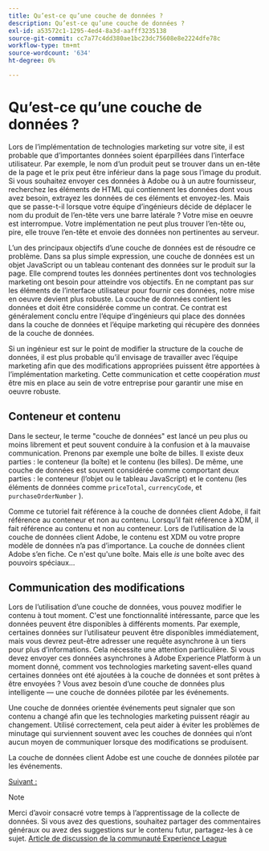 ```yaml
---
title: Qu’est-ce qu’une couche de données ?
description: Qu’est-ce qu’une couche de données ?
exl-id: a53572c1-1295-4ed4-8a3d-aafff3235138
source-git-commit: cc7a77c4dd380ae1bc23dc75608e8e2224dfe78c
workflow-type: tm+mt
source-wordcount: '634'
ht-degree: 0%

---
```


# Qu’est-ce qu’une couche de données ?

Lors de l’implémentation de technologies marketing sur votre site, il est probable que d’importantes données soient éparpillées dans l’interface utilisateur. Par exemple, le nom d’un produit peut se trouver dans un en-tête de la page et le prix peut être inférieur dans la page sous l’image du produit. Si vous souhaitez envoyer ces données à Adobe ou à un autre fournisseur, recherchez les éléments de HTML qui contiennent les données dont vous avez besoin, extrayez les données de ces éléments et envoyez-les. Mais que se passe-t-il lorsque votre équipe d’ingénieurs décide de déplacer le nom du produit de l’en-tête vers une barre latérale ? Votre mise en oeuvre est interrompue. Votre implémentation ne peut plus trouver l’en-tête ou, pire, elle trouve l’en-tête et envoie des données non pertinentes au serveur.

L’un des principaux objectifs d’une couche de données est de résoudre ce problème. Dans sa plus simple expression, une couche de données est un objet JavaScript ou un tableau contenant des données sur le produit sur la page. Elle comprend toutes les données pertinentes dont vos technologies marketing ont besoin pour atteindre vos objectifs. En ne comptant pas sur les éléments de l’interface utilisateur pour fournir ces données, notre mise en oeuvre devient plus robuste. La couche de données contient les données et doit être considérée comme un contrat. Ce contrat est généralement conclu entre l’équipe d’ingénieurs qui place des données dans la couche de données et l’équipe marketing qui récupère des données de la couche de données.

Si un ingénieur est sur le point de modifier la structure de la couche de données, il est plus probable qu’il envisage de travailler avec l’équipe marketing afin que des modifications appropriées puissent être apportées à l’implémentation marketing. Cette communication et cette coopération _must_ être mis en place au sein de votre entreprise pour garantir une mise en oeuvre robuste.

## Conteneur et contenu

Dans le secteur, le terme &quot;couche de données&quot; est lancé un peu plus ou moins librement et peut souvent conduire à la confusion et à la mauvaise communication. Prenons par exemple une boîte de billes. Il existe deux parties : le conteneur (la boîte) et le contenu (les billes). De même, une couche de données est souvent considérée comme comportant deux parties : le conteneur (l’objet ou le tableau JavaScript) et le contenu (les éléments de données comme `priceTotal`, `currencyCode`, et `purchaseOrderNumber` ).

Comme ce tutoriel fait référence à la couche de données client Adobe, il fait référence au conteneur et non au contenu. Lorsqu’il fait référence à XDM, il fait référence au contenu et non au conteneur. Lors de l’utilisation de la couche de données client Adobe, le contenu est XDM ou votre propre modèle de données n’a pas d’importance. La couche de données client Adobe s’en fiche. Ce n&#39;est qu&#39;une boîte. Mais elle _is_ une boîte avec des pouvoirs spéciaux...

## Communication des modifications

Lors de l’utilisation d’une couche de données, vous pouvez modifier le contenu à tout moment. C&#39;est une fonctionnalité intéressante, parce que les données peuvent être disponibles à différents moments. Par exemple, certaines données sur l’utilisateur peuvent être disponibles immédiatement, mais vous devrez peut-être adresser une requête asynchrone à un tiers pour plus d’informations. Cela nécessite une attention particulière. Si vous devez envoyer ces données asynchrones à Adobe Experience Platform à un moment donné, comment vos technologies marketing savent-elles quand certaines données ont été ajoutées à la couche de données et sont prêtes à être envoyées ? Vous avez besoin d’une couche de données plus intelligente — une couche de données pilotée par les événements.

Une couche de données orientée événements peut signaler que son contenu a changé afin que les technologies marketing puissent réagir au changement. Utilisé correctement, cela peut aider à éviter les problèmes de minutage qui surviennent souvent avec les couches de données qui n’ont aucun moyen de communiquer lorsque des modifications se produisent.

La couche de données client Adobe est une couche de données pilotée par les événements.

[Suivant : ](how-to-use-the-adobe-client-data-layer.md)

>[!NOTE]
>
>Merci d’avoir consacré votre temps à l’apprentissage de la collecte de données. Si vous avez des questions, souhaitez partager des commentaires généraux ou avez des suggestions sur le contenu futur, partagez-les à ce sujet. [Article de discussion de la communauté Experience League](https://experienceleaguecommunities.adobe.com/t5/adobe-experience-platform-launch/tutorial-discussion-use-adobe-experience-platform-data/m-p/543877)
